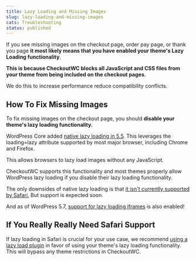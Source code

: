 ```yaml
---
title: Lazy Loading and Missing Images
slug: lazy-loading-and-missing-images
cats: Troubleshooting
status: published
---
```



  <p>
    If you see missing images on the checkout page, order pay page, or thank you page <strong>it most likely means that you have enabled your theme's Lazy Loading functionality</strong>.
  </p>
  <p>
    <strong>This is because CheckoutWC blocks all JavaScript and CSS files from your theme from being included on the checkout pages.</strong>
  </p>
  <p>
    We do this to increase performance reduce compatibility conflicts.&nbsp;
  </p>
  <h2>
    How To Fix Missing Images
  </h2>
  <p>
    To fix missing images on the checkout page, you should <strong>disable your theme's lazy loading functionality.</strong>
  </p>
  <p>
    WordPress Core added <a href="https://make.wordpress.org/core/2020/07/14/lazy-loading-images-in-5-5/" target="_blank">native lazy loading in 5.5</a>. This leverages the loading=lazy attribute supported by most major browser, including Chrome and Firefox.&nbsp;
  </p>
  <p>
    This allows browsers to lazy load images without any JavaScript.&nbsp;
  </p>
  <p>
    CheckoutWC supports this functionality and most themes properly allow WordPress lazy loading if you disable their lazy loading functionality.
  </p>
  <p>
    The only downsides of native lazy loading is that <a href="https://developer.mozilla.org/en-US/docs/Web/HTML/Element/img#attr-loading" target="_blank">it isn't currently supported by Safari.</a> But support is expected soon.&nbsp;
  </p>
  <p>
    And as of WordPress 5.7, <a href="https://make.wordpress.org/core/2021/02/19/lazy-loading-iframes-in-5-7/" target="_blank">support for lazy loading iframes</a> is also enabled!
  </p>
  <h2>
    If You Really Really Need Safari Support
  </h2>
  <p>
    If lazy loading in Safari is crucial for your use case, we recommend <a href="https://wordpress.org/plugins/rocket-lazy-load/" target="_blank">using a lazy load plugin</a> in favor of using your theme's lazy loading functionality. This will bypass any theme restrictions in CheckoutWC.&nbsp;
  </p>

